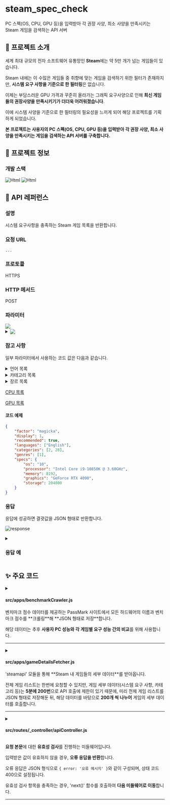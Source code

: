 # steam_spec_check
PC 스펙(OS, CPU, GPU 등)을 입력받아 각 권장 사양, 최소 사양을 만족시키는 Steam 게임을 검색하는 API 서버

## 🎉 프로젝트 소개
세계 최대 규모의 전자 소프트웨어 유통망인 **Steam**에는 약 5만 개가 넘는 게임들이 있습니다.

Steam 내에는 이 수많은 게임들 중 취향에 맞는 게임을 검색하기 위한 필터가 존재하지만,
**시스템 요구 사항을 기준으로 한 필터링**은 없습니다.

이제는 부담스러운 GPU 가격과 꾸준히 올라가는 그래픽 요구사양으로 인해
**최신 게임들의 권장사양을 만족시키기가 더더욱 어려워졌습니다**.

이에 시스템 사양을 기준으로 한 필터링의 필요성을 느끼게 되어 해당 프로젝트를 기획하게 되었습니다.

**본 프로젝트는 사용자의 PC 스펙(OS, CPU, GPU 등)을 입력받아
각 권장 사양, 최소 사양을 만족시키는 게임을 검색하는 API 서버를 구축합니다.**

## 👀 프로젝트 정보
### 개발 스택
<img alt="Html" src ="https://img.shields.io/badge/NODEJS-339933.svg?&style=for-the-badge&logo=Node.js&logoColor=white"/> <img alt="Html" src ="https://img.shields.io/badge/EXPRESS-000000.svg?&style=for-the-badge&logo=Express&logoColor=white"/>

## 🎫 API 레퍼런스
### 설명
시스템 요구사항을 충족하는 Steam 게임 목록을 반환합니다.

### 요청 URL
```...```

### 프로토콜
HTTPS

### HTTP 메서드
POST

### 파라미터
<img src="https://github.com/SD-PARK/steam_spec_check/assets/97375357/abade43f-4af2-4ea7-b205-4e3370dc2861" valign="bottom">
<details>
<summary><img src="https://github.com/SD-PARK/steam_spec_check/assets/97375357/7f8c2bcb-82df-4e1d-b03b-bbdb26a45757" valign="bottom"></summary>
<div markdown="1">
<img src="https://github.com/SD-PARK/steam_spec_check/assets/97375357/f05954ee-4aa9-4d1b-b3cb-7c74b44be5b3" valign="bottom">
</div></details>

### 참고 사항
일부 파라미터에서 사용하는 코드 값은 다음과 같습니다.

<details><summary>언어 목록</summary>
<div markdown="1">
<img src="https://github.com/SD-PARK/steam_spec_check/assets/97375357/5474221d-f489-4c63-8220-0ca1e1f88d84">
</div></details>

<details><summary>카테고리 목록</summary>
<div markdown="1">
<img src="https://github.com/SD-PARK/steam_spec_check/assets/97375357/4a295468-bc8f-4eb8-813e-925a0c864109">
</div></details>

<details><summary>장르 목록</summary>
<div markdown="1">
<img src="https://github.com/SD-PARK/steam_spec_check/assets/97375357/d13d198a-fc98-4d9f-85d1-4cd2227bf004">
</div></details>

[CPU 목록](https://www.cpubenchmark.net/cpu_list.php)

[GPU 목록](https://www.videocardbenchmark.net/gpu_list.php)

#### 코드 예제
```json
{
    "factor": "magicka",
    "display": 1,
    "recommended": true,
    "languages": ["English"],
    "categories": [2, 28],
    "genres": [1],
    "specs": {
        "os": "10",
        "processor": "Intel Core i9-10850K @ 3.60GHz",
        "memory": 8192,
        "graphics": "GeForce RTX 4090",
        "storage": 204800
    }
}
```

### 응답
응답에 성공하면 결괏값을 JSON 형태로 반환합니다.

![response](https://github.com/SD-PARK/steam_spec_check/assets/97375357/1781d1e8-324c-4f4e-8e5e-4073ab2ae12f)

<details><summary><h3>응답 예</h3></summary>
<div markdown="1">

``` json
[
    {
        "name": "Magicka 2: Ice, Death and Fury",
        "id": 414651,
        "is_free": false,
        "supported_languages": ["English", "French", "Italian", "German", "Spanish - Spain", "Polish", "Portuguese - Brazil", "Russian"],
        "header_image": "https://cdn.akamai.steamstatic.com/steam/apps/414651/header.jpg?t=1589892038",
        "requirements": {
            "minimum": {
                "OS": {"version": "7", "bit": "64"},
                "Memory": 2048,
                "Graphics": {"name": "Radeon HD 5850", "value": 1978},
                "Storage": 3072
            },
            "recommended": {
                "OS": {"version": "", "bit": "64"},
                "Memory": 4096,
                "Graphics": {"name": "Radeon HD 6670", "value": 734},
                "Storage": 7168
            }
        },
        "categories": [
            {"id": 2, "description": "Single-player"}, 
            {"id": 1, "description": "Multi-player"}, 
            {"id": 9, "description": "Co-op"}, 
            {"id": 24, "description": "Shared/Split Screen"}, 
            {"id": 21, "description": "Downloadable Content"}, 
            {"id": 22, "description": "Steam Achievements"}, 
            {"id": 28, "description": "Full controller support"}, 
            {"id": 29, "description": "Steam Trading Cards"}
        ],
        "genres": [{"id": 1, "description": "Action"}, {"id": 25, "description": "Adventure"}]
    }
]
```
</div></details>

## ✨ 주요 코드
<details><summary><h4>src/apps/benchmarkCrawler.js</h4></summary>
<div markdown="1">

```js
async function updateData(url, fileName) {
    try {
        const html = await axios.get(url);
        const ulList = [];

        const $ = cheerio.load(html.data);

        const bodyList = $('tbody > tr');
        bodyList.each((i, element) => {
            const valueText = $(element).find('td:nth-child(2)').text();
            const value = parseInt(valueText.replace(/,/g, ''));
            ulList.push({
                name: $(element).find('td:nth-child(1) > a').text(),
                value: value
            });
        });

        await useJSON.writeJSON(ulList, fileName);
    } catch {
        console.error(error);
    }
}

module.exports = {
    async cpuUpdate() {
        await updateData('https://www.cpubenchmark.net/cpu_list.php', 'cpuData.json');
    },
    async gpuUpdate() {
        await updateData('https://www.videocardbenchmark.net/gpu_list.php', 'gpuData.json');
    }
}
```
</div></details>
벤치마크 점수 데이터를 제공하는 PassMark 사이트에서 모든 하드웨어의 이름과 벤치마크 점수를 **크롤링**해 **JSON 형태로 저장**합니다.

해당 데이터는 추후 **사용자 PC 성능와 각 게임별 요구 성능 간의 비교**를 위해 사용합니다.

---
<details><summary><h4>src/apps/gameDetailsFetcher.js</h4></summary>
<div markdown="1">

```js
const batchSize = 200; // 한 번에 처리할 게임 개수
const interval = (5 * 60 * 1000) + 1000; // API 호출 간격 (밀리초 단위)
let appIDs = []; // 모든 게임의 app ID
let appNames = []; // 모든 게임의 이름
let appInfos = []; // 새로 저장할 게임의 시스템 요구사항

/**
 * 게임 데이터 작성 작업을 이어서 진행합니다. 'findOmission()' 함수를 통해 아직 작성되지 않은 데이터를 추출하고,
 * 작성된 게임 데이터 파일이 저장되어 있는 JSON 파일을 불러옵니다.
 * 이후 아직 작성되지 않은 게임들의 정보를 API를 통해 가져와 JSON 파일에 추가합니다.
 */
const continueWritingGameData = async () => {
    // 아직 작성되지 않은 게임 리스트를 불러옵니다.
    const games = await findOmission();
    appIDs = games.map(game => game.appid);
    appNames = games.map(game => game.name);
    // 작성된 게임 세부 정보가 담겨있는 데이터를 불러옵니다.
    appInfos = await useJSON.readJSON('gameData.json');
    
    // 'processNextBatch()' 함수를 통해 작성되지 않은 게임들의 세부 정보를 추출합니다.
    if (appIDs.length > 0) {
        console.log('Continue indexing from', appIDs[0]);
        await processNextBatch(0).then(async () => { await useJSON.writeJSON(appInfos, 'gameData.json'); });
    } else {
        console.log('GameData Upload Completed!');
    }
}

/**
 * 일괄 처리를 수행하는 비동기 함수입니다.
 * 시작 인덱스를 기준으로 일괄 처리할 게임 ID를 가져온 다음, API를 호출하여 게임 세부 정보를 추출합니다.
 * 이후 다음 일괄 처리를 예약하고, 모든 호출이 완료되면 추출된 정보를 JSON 파일에 저장합니다.
 * 
 * !!호출하기 전 반드시 appIDs, appNames 변수를 초기화해주어야 합니다.
 *
 * @param {number} startIndex - 일괄 처리의 시작 인덱스
 * @returns {Promise<Array>}
 */
async function processNextBatch(startIndex) {
    const endIndex = Math.min(startIndex + batchSize, appIDs.length);
    const batchIDs = appIDs.slice(startIndex, endIndex);
    
    // 다음 호출을 예약합니다. 호출을 마치면 JSON 파일에 저장합니다.
    if (endIndex < appIDs.length) {
        setTimeout(() => processNextBatch(endIndex).then(async () => {
            await useJSON.writeJSON(appInfos, 'gameData.json');
        }), interval);
    }

    // 'fetchGameDetails()' 함수를 통해 API를 호출해 게임 세부 정보를 불러와 appInfos 변수에 저장합니다.
    const promises = batchIDs.map(id => fetchGameDetails(id))
    return Promise.all(promises);
};
```
</div></details>
'steamapi' 모듈을 통해 **Steam 내 게임들의 세부 데이터**를 받아옵니다.

전체 게임 리스트는 한번에 요청할 수 있지만, 게임 세부 데이터(시스템 요구 사항, 카테고리 등)는 **5분에 200번**으로 API 호출에 제한이 있기 때문에, 미리 전체 게임 리스트를 JSON 형태로 저장해둔 뒤, 해당 데이터를 바탕으로 **200개 씩 나누어** 게임의 세부 데이터를 호출합니다.

<!-- 위 코드에서 API 호출 시 '**for...of**'를 사용했는데, 여러 API를 호출하기 위해 '**Promise.all**'을 사용할 수도 있지만

'Promise.all'과 'map' 함수를 사용해 배열을 순회하면 각 요소는 비동기적으로 처리할 수 있어도 **내부적으로는 병렬적으로 처리**되어 appInfos 배열에 push 되는 순서를 보장할 수 없게 됩니다.

따라서 전체 게임 리스트(game.json)와 세부 데이터(gameData.json)의 **배열 순서를 보장**하기 위해 'for...of'를 사용해 API를 호출했습니다. -->

---
<details><summary><h4>src/routes/_controller/apiController.js</h4></summary>
<div markdown="1">

```js
const apiController = {
    validateInputMiddleware: (req, res, next) => {
        const { factor, display, recommended, languages, categories, genres, specs } = req.body;
        // factor
        if (factor !== undefined && typeof factor !== 'string') {
            return res.status(400).json({ error: 'Invalid factor. Factor should be a string.' });
        }
        // display
        if (display !== undefined && typeof display !== 'number') {
            return res.status(400).json({ error: 'Invalid display. Display should be a number.' });
        }
        // recommended
        if (recommended !== undefined && typeof recommended !== 'boolean') {
            return res.status(400).json({ error: 'Invalid recommended. Recommended should be a boolean.' });
        }
        // languages
        if (languages !== undefined) {
            if (!Array.isArray(languages)) {
                return res.status(400).json({ error: 'Invalid languages. Languages should be an array.' });
            }
            if (!languages.every((lang) => typeof lang === 'string')) {
                return res.status(400).json({ error: 'Invalid languages. All elements in languages array should be strings.' });
            }
        }
        // categories
        if (categories !== undefined) {
            if (!Array.isArray(categories)) {
                return res.status(400).json({ error: 'Invalid categories. Categories should be an array.' });
            }
            if (!categories.every((category) => typeof category === 'number')) {
                return res.status(400).json({ error: 'Invalid categories. All elements in categories array should be numbers.' });
            }
        }
        // genres
        if (genres !== undefined) {
            if (!Array.isArray(genres)) {
                return res.status(400).json({ error: 'Invalid genres. Genres should be an array.' });
            }
            if (!genres.every((genre) => typeof genre === 'number')) {
                return res.status(400).json({ error: 'Invalid genres. All elements in genres array should be numbers.' });
            }
        }
        // specs
        if (specs !== undefined) {
            if (typeof specs !== 'object' || specs === null) {
                return res.status(400).json({ error: 'Invalid specs. Specs should be an object.' });
            }
            // os
            const windowsVersions = ["Vista", "7", "8", "8.1", "10", "11"];
            if (specs.os !== undefined && !windowsVersions.includes(specs.os)) {
                return res.status(400).json({ error: 'Invalid os. OS should only write the version of Windows.' });
            }
            // processor
            if (specs.processor !== undefined && !cpuDict.has(specs.processor)) {
                return res.status(400).json({ error: 'Invalid processor. Processor must have a specified value. Please refer to the site: https://www.cpubenchmark.net/cpu_list.php' });
            }
            // memory
            if (specs.memory !== undefined && typeof specs.memory !== 'number') {
                return res.status(400).json({ error: 'Invalid memory. Memory should be a number.' });
            }
            // graphics
            if (specs.graphics !== undefined && !gpuDict.has(specs.graphics)) {
                return res.status(400).json({ error: 'Invalid graphics. Graphics must have a specified value. Please refer to the site: https://www.videocardbenchmark.net/gpu_list.php' });
            }
            // storage
            if (specs.storage !== undefined && typeof specs.storage !== 'number') {
                return res.status(400).json({ error: 'Invalid storage. Storage should be a number.' });
            }
        }
        
        next();
    }
}
```
</div></details>

**요청 본문**에 대한 **유효성 검사**를 진행하는 미들웨어입니다.

입력받은 값이 유효하지 않을 경우, **오류 응답을 반환**합니다.

오류 응답은 JSON 형식으로 `{ error: '오류 메시지' }`와 같이 구성되며, 상태 코드 400으로 설정됩니다.

유효성 검사 항목을 충족하는 경우, 'next()' 함수를 호출하여 **다음 미들웨어로 이동**합니다.

---
